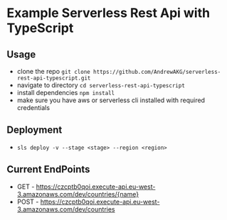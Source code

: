 # Example Serverless Rest Api with TypeScript

## Usage

- clone the repo `git clone https://github.com/AndrewAKG/serverless-rest-api-typescript.git`
- navigate to directory `cd serverless-rest-api-typescript`
- install dependencies `npm install`
- make sure you have aws or serverless cli installed with required credentials

## Deployment

- `sls deploy -v --stage <stage> --region <region>`

## Current EndPoints

- GET - https://czcptb0qoi.execute-api.eu-west-3.amazonaws.com/dev/countries/{name}
- POST - https://czcptb0qoi.execute-api.eu-west-3.amazonaws.com/dev/countries
